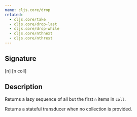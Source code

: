 ```yaml
---
name: cljs.core/drop
related:
  - cljs.core/take
  - cljs.core/drop-last
  - cljs.core/drop-while
  - cljs.core/nthnext
  - cljs.core/nthrest
---
```


## Signature
[n]
[n coll]


## Description

Returns a lazy sequence of all but the first `n` items in `coll`.

Returns a stateful transducer when no collection is provided.
